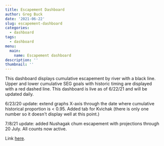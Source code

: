 ```yaml
---
title: Escapement Dashboard
author: Greg Buck
date: '2021-06-22'
slug: escapement-dashboard
categories:
  - dashboard
tags:
  - dashboard
menu:
  main:
    name: Escapement dashboard  
description: ''
thumbnail: ''
---
```



This dashboard displays cumulative escapement by river with a black line. Upper and lower cumulative SEG goals with historic timing are displayed with a red dashed line. This dashboard is live as of 6/22/21 and will be updated daily. 

6/23/20 update: extend graphs X-axis through the date where cumulative historical proportion is < 0.95. Added tab for Kvichak (there is only one number so it doesn't display well at this point.)

7/8/21 update: added Nushagak chum escapement with projections through 20 July. All counts now active.

Link [here](https://rpubs.com/gbbuck/784302). 

